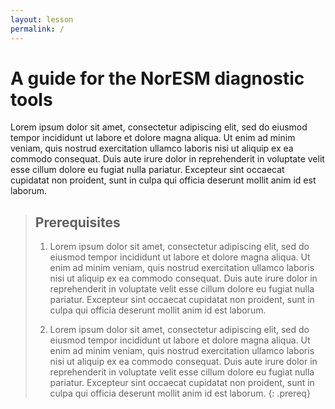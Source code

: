 ```yaml
---
layout: lesson
permalink: /
---
```


# A guide for the NorESM diagnostic tools

Lorem ipsum dolor sit amet, consectetur adipiscing elit, sed do eiusmod tempor
incididunt ut labore et dolore magna aliqua. Ut enim ad minim veniam, quis
nostrud exercitation ullamco laboris nisi ut aliquip ex ea commodo consequat.
Duis aute irure dolor in reprehenderit in voluptate velit esse cillum dolore eu
fugiat nulla pariatur. Excepteur sint occaecat cupidatat non proident, sunt in
culpa qui officia deserunt mollit anim id est laborum.

> ## Prerequisites
> 
> 1. Lorem ipsum dolor sit amet, consectetur adipiscing elit, sed do eiusmod tempor
>    incididunt ut labore et dolore magna aliqua. Ut enim ad minim veniam, quis
>    nostrud exercitation ullamco laboris nisi ut aliquip ex ea commodo consequat.
>    Duis aute irure dolor in reprehenderit in voluptate velit esse cillum dolore eu
>    fugiat nulla pariatur. Excepteur sint occaecat cupidatat non proident, sunt in
>    culpa qui officia deserunt mollit anim id est laborum.
> 
> 2. Lorem ipsum dolor sit amet, consectetur adipiscing elit, sed do eiusmod tempor
>    incididunt ut labore et dolore magna aliqua. Ut enim ad minim veniam, quis
>    nostrud exercitation ullamco laboris nisi ut aliquip ex ea commodo consequat.
>    Duis aute irure dolor in reprehenderit in voluptate velit esse cillum dolore eu
>    fugiat nulla pariatur. Excepteur sint occaecat cupidatat non proident, sunt in
>    culpa qui officia deserunt mollit anim id est laborum.
{: .prereq}

